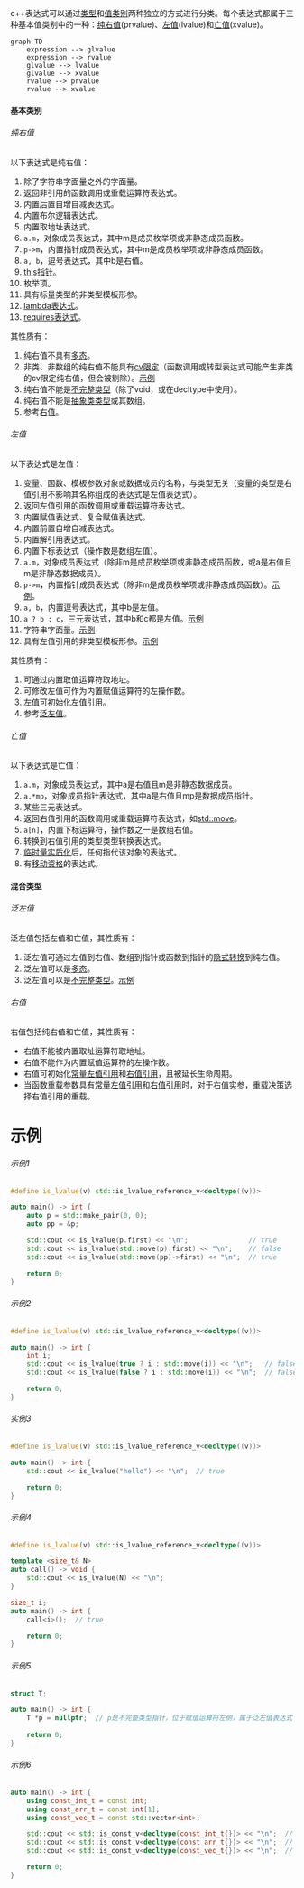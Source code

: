 c++表达式可以通过[类型]()和[值类别]()两种独立的方式进行分类。每个表达式都属于三种基本值类别中的一种：[纯右值](#纯右值)(prvalue)、[左值](#左值)(lvalue)和[亡值](#亡值)(xvalue)。

```mermaid
graph TD
    expression --> glvalue
    expression --> rvalue
    glvalue --> lvalue
    glvalue --> xvalue
    rvalue --> prvalue
    rvalue --> xvalue
```

#### 基本类别

###### 纯右值

以下表达式是纯右值：

  1. 除了字符串字面量之外的字面量。
  2. 返回非引用的函数调用或重载运算符表达式。
  3. 内置后置自增自减表达式。
  4. 内置布尔逻辑表达式。
  5. 内置取地址表达式。
  6. `a.m`，对象成员表达式，其中m是成员枚举项或非静态成员函数。
  7. `p->m`，内置指针成员表达式，其中m是成员枚举项或非静态成员函数。
  8. `a, b`，逗号表达式，其中b是右值。
  9. [this指针]()。
  10. 枚举项。
  11. 具有标量类型的非类型模板形参。
  12. [lambda表达式]()。
  13. [requires表达式]()。

其性质有：

1. 纯右值不具有[多态]()。
2. 非类、非数组的纯右值不能具有[cv限定]()（函数调用或转型表达式可能产生非类的cv限定纯右值，但会被剔除）。[示例](#示例6)
3. 纯右值不能是[不完整类型]()（除了void，或在decltype中使用）。
4. 纯右值不能是[抽象类类型]()或其数组。
5. 参考[右值](#右值)。

###### 左值

以下表达式是左值：

1. 变量、函数、模板参数对象或数据成员的名称，与类型无关（变量的类型是右值引用不影响其名称组成的表达式是左值表达式）。
2. 返回左值引用的函数调用或重载运算符表达式。
3. 内置赋值表达式、复合赋值表达式。
4. 内置前置自增自减表达式。
5. 内置解引用表达式。
6. 内置下标表达式（操作数是数组左值）。
7. `a.m`，对象成员表达式（除非m是成员枚举项或非静态成员函数，或a是右值且m是非静态数据成员）。
8. `p->m`，内置指针成员表达式（除非m是成员枚举项或非静态成员函数）。[示例](#示例1)。
9. `a, b`，内置逗号表达式，其中b是左值。
10. `a ? b : c`，三元表达式，其中b和c都是左值。[示例](#示例2)
11. 字符串字面量。[示例](#实例3)
12. 具有左值引用的非类型模板形参。[示例](#示例4)

其性质有：

1. 可通过内置取值运算符取地址。
2. 可修改左值可作为内置赋值运算符的左操作数。
3. 左值可初始化[左值引用]()。
4. 参考[泛左值](#泛左值)。

###### 亡值

以下表达式是亡值：

1. `a.m`，对象成员表达式，其中a是右值且m是非静态数据成员。
2. `a.*mp`，对象成员指针表达式，其中a是右值且mp是数据成员指针。
3. 某些三元表达式。
4. 返回右值引用的函数调用或重载运算符表达式，如[std::move]()。
5. `a[n]`，内置下标运算符，操作数之一是数组右值。
6. 转换到右值引用的类型类型转换表达式。
7. [临时量实质化]()后，任何指代该对象的表达式。
8. 有[移动资格]()的表达式。

#### 混合类型

###### 泛左值

泛左值包括左值和亡值，其性质有：

1. 泛左值可通过左值到右值、数组到指针或函数到指针的[隐式转换]()到纯右值。
2. 泛左值可以是[多态]()。
3. 泛左值可以是[不完整类型]()。[示例](#示例5)

###### 右值

右值包括纯右值和亡值，其性质有：

* 右值不能被内置取址运算符取地址。
* 右值不能作为内置赋值运算符的左操作数。
* 右值可初始化[常量左值引用]()和[右值引用]()，且被延长生命周期。
* 当函数重载参数具有[常量左值引用]()和[右值引用]()时，对于右值实参，重载决策选择右值引用的重载。

# 示例

###### 示例1

```cpp
#define is_lvalue(v) std::is_lvalue_reference_v<decltype((v))>

auto main() -> int {
    auto p = std::make_pair(0, 0);
    auto pp = &p;

    std::cout << is_lvalue(p.first) << "\n";               // true
    std::cout << is_lvalue(std::move(p).first) << "\n";    // false
    std::cout << is_lvalue(std::move(pp)->first) << "\n";  // true

    return 0;
}
```

###### 示例2

```cpp
#define is_lvalue(v) std::is_lvalue_reference_v<decltype((v))>

auto main() -> int {
    int i;
    std::cout << is_lvalue(true ? i : std::move(i)) << "\n";   // false
    std::cout << is_lvalue(false ? i : std::move(i)) << "\n";  // false

    return 0;
}
```

###### 实例3

```cpp
#define is_lvalue(v) std::is_lvalue_reference_v<decltype((v))>

auto main() -> int {
    std::cout << is_lvalue("hello") << "\n";  // true

    return 0;
}
```

###### 示例4

```cpp
#define is_lvalue(v) std::is_lvalue_reference_v<decltype((v))>

template <size_t& N>
auto call() -> void {
    std::cout << is_lvalue(N) << "\n";
}

size_t i;
auto main() -> int {
    call<i>();  // true

    return 0;
}
```

###### 示例5

```cpp
struct T;

auto main() -> int {
    T *p = nullptr;  // p是不完整类型指针，位于赋值运算符左侧，属于泛左值表达式
    
    return 0;
}
```

###### 示例6

```cpp
auto main() -> int {
    using const_int_t = const int;
    using const_arr_t = const int[1];
    using const_vec_t = const std::vector<int>;

    std::cout << std::is_const_v<decltype(const_int_t{})> << "\n";  // false
    std::cout << std::is_const_v<decltype(const_arr_t{})> << "\n";  // true
    std::cout << std::is_const_v<decltype(const_vec_t{})> << "\n";  // true

    return 0;
}
```


